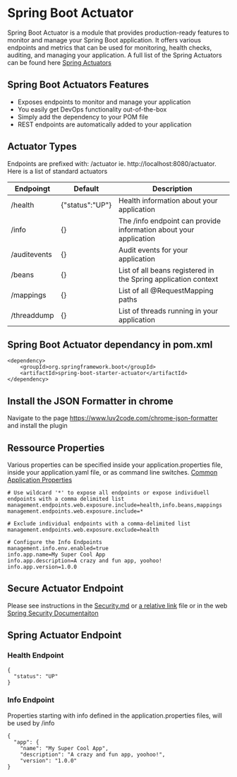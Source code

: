 # Spring Boot Actuator
Spring Boot Actuator is a module that provides production-ready features to monitor and manage your Spring Boot application. It offers various endpoints and metrics that can be used for monitoring, health checks, auditing, and managing your application. A full list of the Spring Actuators can be found here [Spring Actuators](https://docs.spring.io/spring-boot/docs/current/reference/htmlsingle/#actuator.endpoints)

## Spring Boot Actuators Features
- Exposes endpoints to monitor and manage your application
- You easily get DevOps functionality out-of-the-box
- Simply add the dependency to your POM file
- REST endpoints are automatically added to your application

## Actuator Types
Endpoints are prefixed with: /actuator ie. http://localhost:8080/actuator. Here is a list of standard actuators

| Endpoingt | Default | Description |
| --- | --- | --- |
| /health | {"status":"UP"} | Health information about your application |
| /info | {} | The /info endpoint can provide information about your application |
| /auditevents | {} | Audit events for your application |
| /beans | {} | List of all beans registered in the Spring application context |
| /mappings | {} | List of all @RequestMapping paths |
| /threaddump | {} | List of threads running in your application |

## Spring Boot Actuator dependancy in pom.xml
```
<dependency>
    <groupId>org.springframework.boot</groupId>
    <artifactId>spring-boot-starter-actuator</artifactId>
</dependency>
```

## Install the JSON Formatter in chrome
Navigate to the page https://www.luv2code.com/chrome-json-formatter and install the plugin

## Ressource Properties
Various properties can be specified inside your application.properties file, inside your application.yaml file, or as command line switches.
[Common Application Properties](https://docs.spring.io/spring-boot/docs/current/reference/html/application-properties.html)
```
# Use wildcard '*' to expose all endpoints or expose individuell endpoints with a comma delimited list
management.endpoints.web.exposure.include=health,info.beans,mappings
management.endpoints.web.exposure.include=*

# Exclude individual endpoints with a comma-delimited list
management.endpoints.web.exposure.exclude=health

# Configure the Info Endpoints
management.info.env.enabled=true
info.app.name=My Super Cool App
info.app.description=A crazy and fun app, yoohoo!
info.app.version=1.0.0
```

## Secure Actuator Endpoint
Please see instructions in the [Security.md](file://Security.md) or [a relative link](Security.md)  file or in the web [Spring Security Documentaiton](https://spring.io/projects/spring-security)

## Spring Actuator Endpoint
### Health Endpoint
```
{
  "status": "UP"
}
```

### Info Endpoint
Properties starting with info defined in the application.properties files, will be used by /info
```
{
  "app": {
    "name": "My Super Cool App",
    "description": "A crazy and fun app, yoohoo!",
    "version": "1.0.0"
}
```



